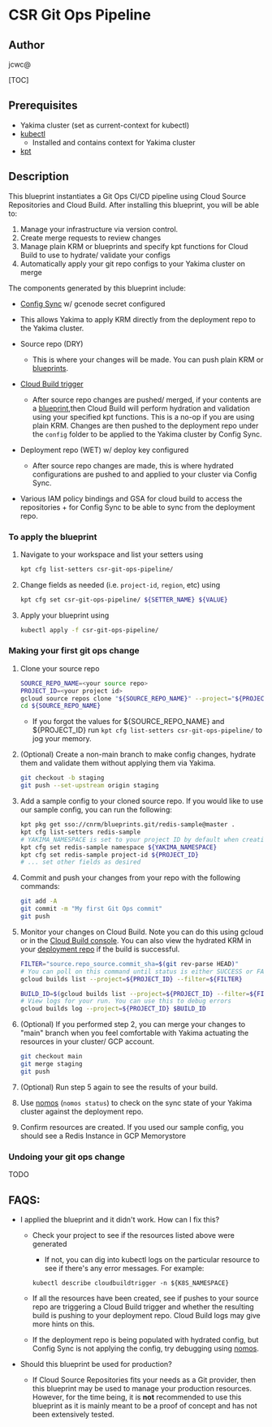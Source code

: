 # CSR Git Ops Pipeline
## Author
jcwc@

[TOC]

## Prerequisites
- Yakima cluster (set as current-context for kubectl)
- [kubectl](https://kubernetes.io/docs/tasks/tools/install-kubectl/)
  - Installed and contains context for Yakima cluster
- [kpt](https://googlecontainertools.github.io/kpt/guides/)

## Description
This blueprint instantiates a Git Ops CI/CD pipeline using Cloud Source Repositories and Cloud Build. After installing this blueprint, you will be able to:
1. Manage your infrastructure via version control.
2. Create merge requests to review changes
3. Manage plain KRM or blueprints and specify kpt functions for Cloud Build to use to hydrate/ validate your configs
4. Automatically apply your git repo configs to your Yakima cluster on merge
<!-- ... insert more as needed. -->

The components generated by this blueprint include:
- [Config Sync](https://cloud.google.com/kubernetes-engine/docs/add-on/config-sync/overview) w/ gcenode secret configured
 - This allows Yakima to apply KRM directly from the deployment repo to the Yakima cluster.

- Source repo (DRY)
  - This is where your changes will be made. You can push plain KRM or [blueprints](https://googlecontainertools.github.io/kpt/guides/producer/blueprint/).

- [Cloud Build trigger](https://cloud.google.com/cloud-build/docs/automating-builds/create-manage-triggers)
  - After source repo changes are pushed/ merged, if your contents are a [blueprint](https://googlecontainertools.github.io/kpt/guides/producer/blueprint/),then Cloud Build will perform hydration and validation using your specified kpt functions. This is a no-op if you are using plain KRM. Changes are then pushed to the deployment repo under the `config` folder to be applied to the Yakima cluster by Config Sync.

- Deployment repo (WET) w/ deploy key configured
  - After source repo changes are made, this is where hydrated configurations are pushed to and applied to your cluster via Config Sync.

- Various IAM policy bindings and GSA for cloud build to access the repositories + for Config Sync to be able to sync from the deployment repo.

### To apply the blueprint
1. Navigate to your workspace and list your setters using
   ```bash
   kpt cfg list-setters csr-git-ops-pipeline/
   ```

2. Change fields as needed (i.e. `project-id`, `region`, etc) using
   ```bash
   kpt cfg set csr-git-ops-pipeline/ ${SETTER_NAME} ${VALUE}
   ```

3. Apply your blueprint using
   ```bash
   kubectl apply -f csr-git-ops-pipeline/
   ```

### Making your first git ops change
1. Clone your source repo
   ```bash
   SOURCE_REPO_NAME=<your source repo>
   PROJECT_ID=<your project id>
   gcloud source repos clone "${SOURCE_REPO_NAME}" --project="${PROJECT_ID}"
   cd ${SOURCE_REPO_NAME}
   ```
   - If you forgot the values for ${SOURCE_REPO_NAME} and ${PROJECT_ID} run `kpt cfg list-setters csr-git-ops-pipeline/` to jog your memory.

2. (Optional) Create a non-main branch to make config changes, hydrate them and validate them without applying them via Yakima.
   ```bash
   git checkout -b staging
   git push --set-upstream origin staging
   ```

3. Add a sample config to your cloned source repo. If you would like to use our sample config, you can run the following:
   ```bash
   kpt pkg get sso://cnrm/blueprints.git/redis-sample@master .
   kpt cfg list-setters redis-sample
   # YAKIMA_NAMESPACE is set to your project ID by default when creating a Yakima instance
   kpt cfg set redis-sample namespace ${YAKIMA_NAMESPACE}
   kpt cfg set redis-sample project-id ${PROJECT_ID}
   # ... set other fields as desired
   ```

4. Commit and push your changes from your repo with the following commands:
   ```bash
   git add -A
   git commit -m "My first Git Ops commit"
   git push
   ```

5. Monitor your changes on Cloud Build. Note you can do this using gcloud or in the [Cloud Build console](https://console.cloud.google.com/cloud-build/builds). You can also view the hydrated KRM in your [deployment repo](https://source.cloud.google.com/) if the build is successful.
   ```bash
   FILTER="source.repo_source.commit_sha=$(git rev-parse HEAD)"
   # You can poll on this command until status is either SUCCESS or FAILURE
   gcloud builds list --project=${PROJECT_ID} --filter=${FILTER}

   BUILD_ID=$(gcloud builds list --project=${PROJECT_ID} --filter=${FILTER} --format='get(id)' | head -n 1)
   # View logs for your run. You can use this to debug errors
   gcloud builds log --project=${PROJECT_ID} $BUILD_ID
   ```

6. (Optional) If you performed step 2, you can merge your changes to "main" branch when you feel comfortable with Yakima actuating the resources in your cluster/ GCP account.
   ```bash
   git checkout main
   git merge staging
   git push
   ```

7. (Optional) Run step 5 again to see the results of your build.

8. Use [nomos](https://cloud.google.com/kubernetes-engine/docs/add-on/config-sync/how-to/nomos-command) (`nomos status`) to check on the sync state of your Yakima cluster against the deployment repo.

9.  Confirm resources are created. If you used our sample config, you should see a Redis Instance in GCP Memorystore

### Undoing your git ops change
TODO

## FAQS:
- I applied the blueprint and it didn't work. How can I fix this?
  - Check your project to see if the resources listed above were generated
    - If not, you can dig into kubectl logs on the particular resource to see if there's any error messages. For example:
    ```
    kubectl describe cloudbuildtrigger -n ${K8S_NAMESPACE}
    ```
  - If all the resources have been created, see if pushes to your source repo are triggering a Cloud Build trigger and whether the resulting build is pushing to your deployment repo. Cloud Build logs may give more hints on this.

  - If the deployment repo is being populated with hydrated config, but Config Sync is not applying the config, try debugging using [nomos](https://cloud.google.com/kubernetes-engine/docs/add-on/config-sync/how-to/nomos-command).

- Should this blueprint be used for production?
  - If Cloud Source Repositories fits your needs as a Git provider, then this blueprint may be used to manage your production resources. However, for the time being, it is **not** recommended to use this blueprint as it is mainly meant to be a proof of concept and has not been extensively tested.
